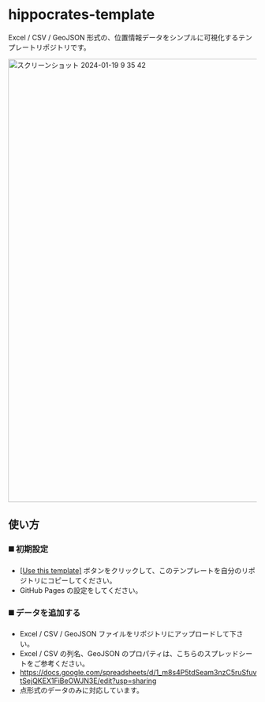 # hippocrates-template

Excel / CSV / GeoJSON 形式の、位置情報データをシンプルに可視化するテンプレートリポジトリです。

<img width="897" alt="スクリーンショット 2024-01-19 9 35 42" src="https://github.com/geolonia/hippocrates-template/assets/8760841/f8bfa8a2-d187-4358-84b0-7ace0a2bbd04">

## 使い方

### **:black_medium_square: 初期設定**

* [[Use this template]](https://github.com/geolonia/smartcity-data-upload-template/generate) ボタンをクリックして、このテンプレートを自分のリポジトリにコピーしてください。
* GitHub Pages の設定をしてください。

### **:black_medium_square: データを追加する**
* Excel / CSV / GeoJSON ファイルをリポジトリにアップロードして下さい。
* Excel / CSV の列名、GeoJSON のプロパティは、こちらのスプレッドシートをご参考ください。
* https://docs.google.com/spreadsheets/d/1_m8s4P5tdSeam3nzC5ruSfuvtSejQKEX1FiBeOWJN3E/edit?usp=sharing
* 点形式のデータのみに対応しています。
